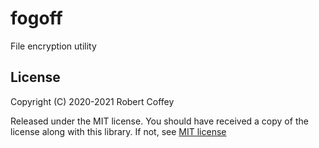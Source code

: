 # fogoff

File encryption utility

## License

Copyright (C) 2020-2021 Robert Coffey

Released under the MIT license. You should have received a copy of the
license along with this library. If not, see
[MIT license](https://opensource.org/licenses/MIT)
